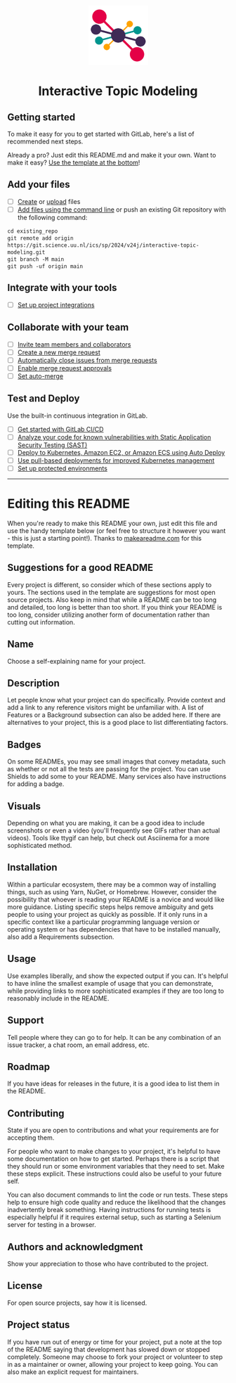 <div align="center">
  <img src="assets/tommy.png" width=135px alt="Top Models logo">
  <h1> Interactive Topic Modeling </h1>
</div>

## Getting started

To make it easy for you to get started with GitLab, here's a list of
recommended next steps.

Already a pro? Just edit this README.md and make it your own. Want to make it
easy? [Use the template at the bottom](#editing-this-readme)!

## Add your files

- [ ] [Create](https://docs.gitlab.com/ee/user/project/repository/web_editor.html#create-a-file)
  or [upload](https://docs.gitlab.com/ee/user/project/repository/web_editor.html#upload-a-file)
  files
- [ ] [Add files using the command line](https://docs.gitlab.com/ee/gitlab-basics/add-file.html#add-a-file-using-the-command-line)
  or push an existing Git repository with the following command:

```
cd existing_repo
git remote add origin https://git.science.uu.nl/ics/sp/2024/v24j/interactive-topic-modeling.git
git branch -M main
git push -uf origin main
```

## Integrate with your tools

- [ ] [Set up project integrations](https://git.science.uu.nl/ics/sp/2024/v24j/interactive-topic-modeling/-/settings/integrations)

## Collaborate with your team

- [ ] [Invite team members and collaborators](https://docs.gitlab.com/ee/user/project/members/)
- [ ] [Create a new merge request](https://docs.gitlab.com/ee/user/project/merge_requests/creating_merge_requests.html)
- [ ] [Automatically close issues from merge requests](https://docs.gitlab.com/ee/user/project/issues/managing_issues.html#closing-issues-automatically)
- [ ] [Enable merge request approvals](https://docs.gitlab.com/ee/user/project/merge_requests/approvals/)
- [ ] [Set auto-merge](https://docs.gitlab.com/ee/user/project/merge_requests/merge_when_pipeline_succeeds.html)

## Test and Deploy

Use the built-in continuous integration in GitLab.

- [ ] [Get started with GitLab CI/CD](https://docs.gitlab.com/ee/ci/quick_start/index.html)
- [ ] [Analyze your code for known vulnerabilities with Static Application Security Testing (SAST)](https://docs.gitlab.com/ee/user/application_security/sast/)
- [ ] [Deploy to Kubernetes, Amazon EC2, or Amazon ECS using Auto Deploy](https://docs.gitlab.com/ee/topics/autodevops/requirements.html)
- [ ] [Use pull-based deployments for improved Kubernetes management](https://docs.gitlab.com/ee/user/clusters/agent/)
- [ ] [Set up protected environments](https://docs.gitlab.com/ee/ci/environments/protected_environments.html)

***

# Editing this README

When you're ready to make this README your own, just edit this file and use the
handy template below (or feel free to
structure it however you want - this is just a starting point!). Thanks
to [makeareadme.com](https://www.makeareadme.com/) for this template.

## Suggestions for a good README

Every project is different, so consider which of these sections apply to yours.
The sections used in the template are
suggestions for most open source projects. Also keep in mind that while a
README can be too long and detailed, too long
is better than too short. If you think your README is too long, consider
utilizing another form of documentation rather
than cutting out information.

## Name

Choose a self-explaining name for your project.

## Description

Let people know what your project can do specifically. Provide context and add
a link to any reference visitors might be
unfamiliar with. A list of Features or a Background subsection can also be
added here. If there are alternatives to your
project, this is a good place to list differentiating factors.

## Badges

On some READMEs, you may see small images that convey metadata, such as whether
or not all the tests are passing for the
project. You can use Shields to add some to your README. Many services also
have instructions for adding a badge.

## Visuals

Depending on what you are making, it can be a good idea to include screenshots
or even a video (you'll frequently see
GIFs rather than actual videos). Tools like ttygif can help, but check out
Asciinema for a more sophisticated method.

## Installation

Within a particular ecosystem, there may be a common way of installing things,
such as using Yarn, NuGet, or Homebrew.
However, consider the possibility that whoever is reading your README is a
novice and would like more guidance. Listing
specific steps helps remove ambiguity and gets people to using your project as
quickly as possible. If it only runs in a
specific context like a particular programming language version or operating
system or has dependencies that have to be
installed manually, also add a Requirements subsection.

## Usage

Use examples liberally, and show the expected output if you can. It's helpful
to have inline the smallest example of
usage that you can demonstrate, while providing links to more sophisticated
examples if they are too long to reasonably
include in the README.

## Support

Tell people where they can go to for help. It can be any combination of an
issue tracker, a chat room, an email address,
etc.

## Roadmap

If you have ideas for releases in the future, it is a good idea to list them in
the README.

## Contributing

State if you are open to contributions and what your requirements are for
accepting them.

For people who want to make changes to your project, it's helpful to have some
documentation on how to get started.
Perhaps there is a script that they should run or some environment variables
that they need to set. Make these steps
explicit. These instructions could also be useful to your future self.

You can also document commands to lint the code or run tests. These steps help
to ensure high code quality and reduce
the likelihood that the changes inadvertently break something. Having
instructions for running tests is especially
helpful if it requires external setup, such as starting a Selenium server for
testing in a browser.

## Authors and acknowledgment

Show your appreciation to those who have contributed to the project.

## License

For open source projects, say how it is licensed.

## Project status

If you have run out of energy or time for your project, put a note at the top
of the README saying that development has
slowed down or stopped completely. Someone may choose to fork your project or
volunteer to step in as a maintainer or
owner, allowing your project to keep going. You can also make an explicit
request for maintainers.
